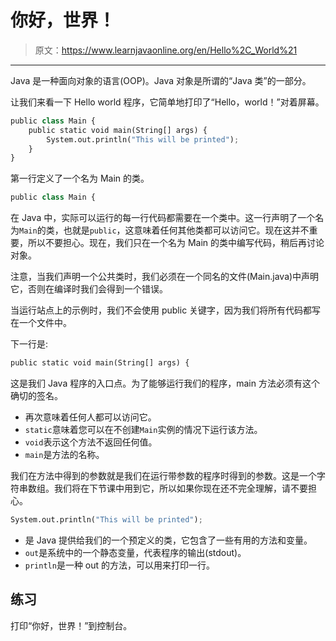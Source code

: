 # 你好，世界！

> 原文：<https://www.learnjavaonline.org/en/Hello%2C_World%21>

* * *

Java 是一种面向对象的语言(OOP)。Java 对象是所谓的“Java 类”的一部分。

让我们来看一下 Hello world 程序，它简单地打印了“Hello，world！”对着屏幕。

```py
public class Main {
    public static void main(String[] args) {
        System.out.println("This will be printed");
    }
} 
```

第一行定义了一个名为 Main 的类。

```py
public class Main { 
```

在 Java 中，实际可以运行的每一行代码都需要在一个类中。这一行声明了一个名为`Main`的类，也就是`public`，这意味着任何其他类都可以访问它。现在这并不重要，所以不要担心。现在，我们只在一个名为 Main 的类中编写代码，稍后再讨论对象。

注意，当我们声明一个公共类时，我们必须在一个同名的文件(Main.java)中声明它，否则在编译时我们会得到一个错误。

当运行站点上的示例时，我们不会使用 public 关键字，因为我们将所有代码都写在一个文件中。

下一行是:

```py
public static void main(String[] args) { 
```

这是我们 Java 程序的入口点。为了能够运行我们的程序，main 方法必须有这个确切的签名。

*   再次意味着任何人都可以访问它。
*   `static`意味着您可以在不创建`Main`实例的情况下运行该方法。
*   `void`表示这个方法不返回任何值。
*   `main`是方法的名称。

我们在方法中得到的参数就是我们在运行带参数的程序时得到的参数。这是一个字符串数组。我们将在下节课中用到它，所以如果你现在还不完全理解，请不要担心。

```py
System.out.println("This will be printed"); 
```

*   是 Java 提供给我们的一个预定义的类，它包含了一些有用的方法和变量。
*   `out`是系统中的一个静态变量，代表程序的输出(stdout)。
*   `println`是一种 out 的方法，可以用来打印一行。

## 练习

打印“你好，世界！”到控制台。